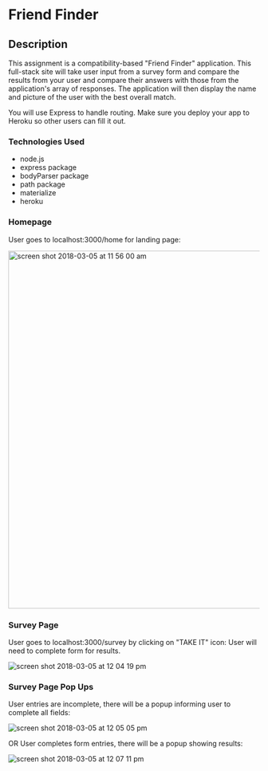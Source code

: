 Friend Finder
==============

Description
--------------
This assignment is a compatibility-based "Friend Finder" application. This full-stack site will take user input from a survey form and compare the results from your user and compare their answers with those from the application's array of responses. The application will then display the name and picture of the user with the best overall match.

You will use Express to handle routing. Make sure you deploy your app to Heroku so other users can fill it out.

### Technologies Used ###

* node.js
* express package
* bodyParser package
* path package
* materialize
* heroku

### Homepage ###
User goes to localhost:3000/home for landing page:

<img width="718" alt="screen shot 2018-03-05 at 11 56 00 am" src="https://user-images.githubusercontent.com/675564/36994067-30cb0726-206d-11e8-9f92-0328c9b048ae.png">

### Survey Page ###
User goes to localhost:3000/survey by clicking on "TAKE IT" icon:
User will need to complete form for results.

![screen shot 2018-03-05 at 12 04 19 pm](https://user-images.githubusercontent.com/675564/36994138-606c2974-206d-11e8-846a-76b08632d555.png)

### Survey Page Pop Ups ###
User entries are incomplete, there will be a popup informing user to complete all fields:

![screen shot 2018-03-05 at 12 05 05 pm](https://user-images.githubusercontent.com/675564/36994177-7d82e32c-206d-11e8-9937-d58bbb77cbd9.png)

OR
User completes form entries, there will be a popup showing results:

![screen shot 2018-03-05 at 12 07 11 pm](https://user-images.githubusercontent.com/675564/36994267-d3ebc7ba-206d-11e8-868c-1809dc11cf97.png)

